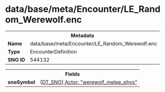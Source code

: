 <h1>data/base/meta/Encounter/LE_Random_Werewolf.enc</h1><table><tr><th colspan="100%">Metadata</th></tr><tr><td><b>Name</b></td><td>data/base/meta/Encounter/LE_Random_Werewolf.enc</td></tr><tr><td><b>Type</b></td><td>EncounterDefinition</td></tr><tr><td><b>SNO ID</b></td><td>544132</td></tr></table>

<table><tr><th colspan="100%">Fields</th></tr><tr><td><b>snoSymbol</b></td><td><a href="..\Actor\werewolf_melee_phys.acr">[DT_SNO] Actor: "werewolf_melee_phys"</a></td></tr></table>

